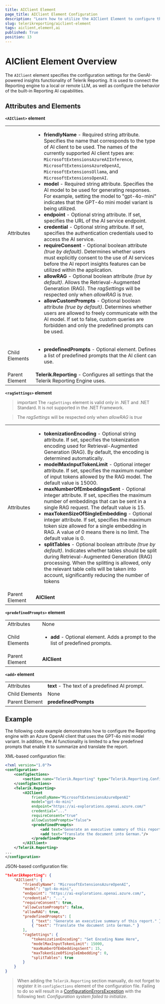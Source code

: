 ```yaml
---
title: AIClient Element
page_title: AIClient Element Configuration
description: "Learn how to utilize the AIClient Element to configure the AI model used for GenAI-powered insights during report preview."
slug: telerikreporting/aiclient-element
tags: aiclient,element,ai
published: True
position: 13
---
```


<style>
table th:first-of-type {
	width: 10%;
}
table th:nth-of-type(2) {
	width: 90%;
}
</style>

# AIClient Element Overview

The `AIClient` element specifies the configuration settings for the GenAI-powered insights functionality of Telerik Reporting. It is used to connect the Reporting engine to a local or remote LLM, as well as configure the behavior of the built-in Reporting AI capabilities.  

## Attributes and Elements

__`<AIClient>` element__

|   |   |
| ------ | ------ |
|Attributes|<ul><li>__friendlyName__ - Required string attribute. Specifies the name that corresponds to the type of AI client to be used. The names of the currently supported AI client types are: `MicrosoftExtensionsAzureAIInference`, `MicrosoftExtensionsAzureOpenAI`, `MicrosoftExtensionsOllama`, and `MicrosoftExtensionsOpenAI`.</li><li>__model__ - Required string attribute. Specifies the AI model to be used for generating responses. For example, setting the model to "gpt-4o-mini" indicates that the GPT-4o mini model variant is being utilized.</li><li>__endpoint__ - Optional string attribute. If set, specifies the URL of the AI service endpoint.</li><li>__credential__ - Optional string attribute. If set, specifies the authentication credentials used to access the AI service.</li><li>__requireConsent__ - Optional boolean attribute _(true by default)_. Determines whether users must explicitly consent to the use of AI services before the AI report insights features can be utilized within the application.</li><li>__allowRAG__ - Optional boolean attribute _(true by default)_. Allows the Retrieval-Augmented Generation (RAG). The _ragSettings_ will be respected only when _allowRAG_ is _true_.</li><li>__allowCustomPrompts__ - Optional boolean attribute _(true by default)_. Determines whether users are allowed to freely communicate with the AI model. If set to false, custom queries are forbidden and only the predefined prompts can be used.</li></ul>|
|Child Elements|<ul><li>__predefinedPrompts__ - Optional element. Defines a list of predefined prompts that the AI client can use.</li></ul>|
|Parent Element|__Telerik.Reporting__ - Configures all settings that the Telerik Reporting Engine uses.|

__`<ragSettings>` element__

>important The `ragSettings` element is valid only in .NET and .NET Standard. It is not supported in the .NET Framework.


> The _ragSettings_ will be respected only when _allowRAG_ is _true_

|   |   |
| ------ | ------ |
|Attributes|<ul><li>__tokenizationEncoding__ - Optional string attribute. If set, specifies the tokenization encoding used for Retrieval-Augmented Generation (RAG). By default, the encoding is determined automatically.</li><li>__modelMaxInputTokenLimit__ - Optional integer attribute. If set, specifies the maximum number of input tokens allowed by the RAG model. The default value is 15000.</li><li>__maxNumberOfEmbeddingsSent__ - Optional integer attribute. If set, specifies the maximum number of embeddings that can be sent in a single RAG request. The default value is 15.</li><li>__maxTokenSizeOfSingleEmbedding__ - Optional integer attribute. If set, specifies the maximum token size allowed for a single embedding in RAG. A value of 0 means there is no limit. The default value is 0.</li><li>__splitTables__ - Optional boolean attribute _(true by default)_. Indicates whether tables should be split during Retrieval-Augmented Generation (RAG) processing. When the splitting is allowed, only the relevant table cells will be taken into account, significantly reducing the number of tokens</li></ul>|
|Parent Element|__AIClient__|

__`<predefinedPrompts>` element__

|   |   |
| ------ | ------ |
|Attributes|None|
|Child Elements|<ul><li>__add__ - Optional element. Adds a prompt to the list of predefined prompts.</li></ul>|
|Parent Element|__AIClient__|

__`<add>` element__

|   |   |
| ------ | ------ |
|Attributes|__text__ - The text of a predefined AI prompt.|
|Child Elements|None|
|Parent Element|__predefinedPrompts__|

## Example

The following code example demonstrates how to configure the Reporting engine with an Azure OpenAI client that uses the GPT-4o mini model variant. In addition, the AI functionality is limited to a few predefined prompts that enable it to summarize and translate the report.

XML-based configuration file:

````XML
<?xml version="1.0"?>
<configuration>
	<configSections>
		<section name="Telerik.Reporting" type="Telerik.Reporting.Configuration.ReportingConfigurationSection, Telerik.Reporting" allowLocation="true" allowDefinition="Everywhere" />
	</configSections>
	<Telerik.Reporting>
		<AIClient
			friendlyName="MicrosoftExtensionsAzureOpenAI"
			model="gpt-4o-mini"
			endpoint="https://ai-explorations.openai.azure.com/"
			credential="..."
			requireConsent="true"
			allowCustomPrompts="false">
			<predefinedPrompts>
				<add text="Generate an executive summary of this report."/>
				<add text="Translate the document into German."/>
			</predefinedPrompts>
		</AIClient>
	</Telerik.Reporting>
...
</configuration>
````

JSON-based configuration file:

````JSON
"telerikReporting": {
	"AIClient": {
		"friendlyName": "MicrosoftExtensionsAzureOpenAI",
		"model": "gpt-4o-mini",
		"endpoint": "https://ai-explorations.openai.azure.com/",
		"credential": "...",
		"requireConsent": true,
		"allowCustomPrompts": false,
		"allowRAG": true,
		"predefinedPrompts": [
			{ "text": "Generate an executive summary of this report." },
			{ "text": "Translate the document into German." }
		],
		"ragSettings": {
			"tokenizationEncoding": "Set Encoding Name Here",
			"modelMaxInputTokenLimit": 15000,
			"maxNumberOfEmbeddingsSent": 15,
			"maxTokenSizeOfSingleEmbedding": 0,
			"splitTables": true
		}
	}
}
````

> When adding the `Telerik.Reporting` section manually, do not forget to register it in `configSections` element of the configuration file. Failing to do so will result in a [ConfigurationErrorsException](https://learn.microsoft.com/en-us/dotnet/api/system.configuration.configurationerrorsexception?view=dotnet-plat-ext-7.0) with the following text: *Configuration system failed to initialize*.

